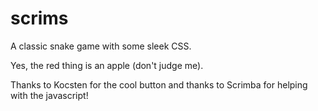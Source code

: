 # scrims
A classic snake game with some sleek CSS. 

Yes, the red thing is an apple (don't judge me). 





Thanks to Kocsten for the cool button and thanks to Scrimba for helping with the javascript!
